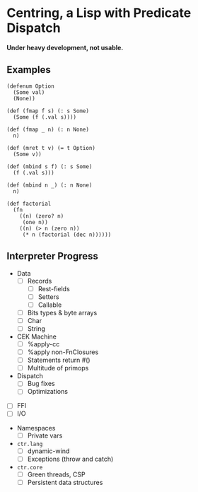 Centring, a Lisp with Predicate Dispatch
========================================

**Under heavy development, not usable.**

Examples
--------

```
(defenum Option
  (Some val)
  (None))

(def (fmap f s) (: s Some)
  (Some (f (.val s))))

(def (fmap _ n) (: n None)
  n)

(def (mret t v) (= t Option)
  (Some v))

(def (mbind s f) (: s Some)
  (f (.val s)))

(def (mbind n _) (: n None)
  n)
```

```
(def factorial
  (fn
    ((n) (zero? n)
     (one n))
    ((n) (> n (zero n))
     (* n (factorial (dec n))))))
```

Interpreter Progress
--------------------

- Data
    - [ ] Records
        - [ ] Rest-fields
        - [ ] Setters
        - [ ] Callable
    - [ ] Bits types & byte arrays
    - [ ] Char
    - [ ] String
- CEK Machine
    - [ ] %apply-cc
    - [ ] %apply non-FnClosures
    - [ ] Statements return #()
    - [ ] Multitude of primops
- Dispatch
    - [ ] Bug fixes
    - [ ] Optimizations
- [ ] FFI
- [ ] I/O
- Namespaces
    - [ ] Private vars
- `ctr.lang`
    - [ ] dynamic-wind
    - [ ] Exceptions (throw and catch)
- `ctr.core`
    - [ ] Green threads, CSP
    - [ ] Persistent data structures
